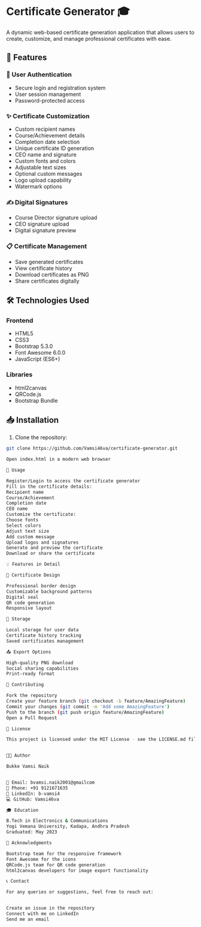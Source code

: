 # Certificate Generator 🎓

A dynamic web-based certificate generation application that allows users to create, customize, and manage professional certificates with ease.

## 🌟 Features

### 🔐 User Authentication
- Secure login and registration system
- User session management
- Password-protected access

### ✨ Certificate Customization
- Custom recipient names
- Course/Achievement details
- Completion date selection
- Unique certificate ID generation
- CEO name and signature
- Custom fonts and colors
- Adjustable text sizes
- Optional custom messages
- Logo upload capability
- Watermark options

### ✍️ Digital Signatures
- Course Director signature upload
- CEO signature upload
- Digital signature preview

### 📋 Certificate Management
- Save generated certificates
- View certificate history
- Download certificates as PNG
- Share certificates digitally

## 🛠️ Technologies Used

### Frontend
- HTML5
- CSS3
- Bootstrap 5.3.0
- Font Awesome 6.0.0
- JavaScript (ES6+)

### Libraries
- html2canvas
- QRCode.js
- Bootstrap Bundle

## 📥 Installation

1. Clone the repository:
```bash
git clone https://github.com/Vamsi46va/certificate-generator.git

Open index.html in a modern web browser

📝 Usage

Register/Login to access the certificate generator
Fill in the certificate details:
Recipient name
Course/Achievement
Completion date
CEO name
Customize the certificate:
Choose fonts
Select colors
Adjust text size
Add custom message
Upload logos and signatures
Generate and preview the certificate
Download or share the certificate

💡 Features in Detail

🎨 Certificate Design

Professional border design
Customizable background patterns
Digital seal
QR code generation
Responsive layout

💾 Storage

Local storage for user data
Certificate history tracking
Saved certificates management

📤 Export Options

High-quality PNG download
Social sharing capabilities
Print-ready format

🤝 Contributing

Fork the repository
Create your feature branch (git checkout -b feature/AmazingFeature)
Commit your changes (git commit -m 'Add some AmazingFeature')
Push to the branch (git push origin feature/AmazingFeature)
Open a Pull Request

📄 License

This project is licensed under the MIT License - see the LICENSE.md file for details


👨‍💻 Author

Bukke Vamsi Naik


📧 Email: bvamsi.naik2001@gmailcom
📱 Phone: +91 9121671635
🔗 LinkedIn: b-vamsi4
💻 GitHub: Vamsi46va

🎓 Education

B.Tech in Electronics & Communications
Yogi Vemana University, Kadapa, Andhra Pradesh
Graduated: May 2023

🙏 Acknowledgments

Bootstrap team for the responsive framework
Font Awesome for the icons
QRCode.js team for QR code generation
html2canvas developers for image export functionality

📞 Contact

For any queries or suggestions, feel free to reach out:


Create an issue in the repository
Connect with me on LinkedIn
Send me an email
